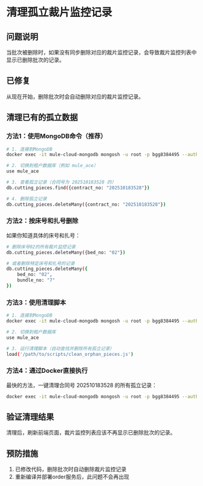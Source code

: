 # 清理孤立裁片监控记录

## 问题说明
当批次被删除时，如果没有同步删除对应的裁片监控记录，会导致裁片监控列表中显示已删除批次的记录。

## 已修复
从现在开始，删除批次时会自动删除对应的裁片监控记录。

## 清理已有的孤立数据

### 方法1：使用MongoDB命令（推荐）

```bash
# 1. 连接到MongoDB
docker exec -it mule-cloud-mongodb mongosh -u root -p bgg8384495 --authenticationDatabase admin

# 2. 切换到租户数据库（例如 mule_ace）
use mule_ace

# 3. 查看孤立记录（合同号为 202510183528 的）
db.cutting_pieces.find({contract_no: "202510183528"})

# 4. 删除孤立记录
db.cutting_pieces.deleteMany({contract_no: "202510183528"})
```

### 方法2：按床号和扎号删除

如果你知道具体的床号和扎号：

```bash
# 删除床号02的所有裁片监控记录
db.cutting_pieces.deleteMany({bed_no: "02"})

# 或者删除特定床号和扎号的记录
db.cutting_pieces.deleteMany({
    bed_no: "02",
    bundle_no: "7"
})
```

### 方法3：使用清理脚本

```bash
# 1. 连接到MongoDB
docker exec -it mule-cloud-mongodb mongosh -u root -p bgg8384495 --authenticationDatabase admin

# 2. 切换到租户数据库
use mule_ace

# 3. 运行清理脚本（自动查找并删除所有孤立记录）
load('/path/to/scripts/clean_orphan_pieces.js')
```

### 方法4：通过Docker直接执行

最快的方法，一键清理合同号 202510183528 的所有孤立记录：

```bash
docker exec -it mule-cloud-mongodb mongosh -u root -p bgg8384495 --authenticationDatabase admin --eval "use mule_ace; db.cutting_pieces.deleteMany({contract_no: '202510183528'})"
```

## 验证清理结果

清理后，刷新前端页面，裁片监控列表应该不再显示已删除批次的记录。

## 预防措施

1. 已修改代码，删除批次时自动删除裁片监控记录
2. 重新编译并部署order服务后，此问题不会再出现

